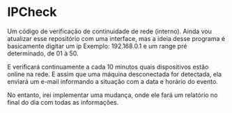 # IPCheck
Um código de verificação de continuidade de rede (interno).
Ainda vou atualizar esse repositório com uma interface, mas a ideia desse programa é basicamente digitar um ip
Exemplo: 192.168.0.1 e um range pré determinado, de 01 à 50.

E verificará continuamente a cada 10 minutos quais dispositivos estão online na rede.
E assim que uma máquina desconectada for detectada, ela enviará um e-mail informando a situação com a data e horário do evento.

No entanto, irei implementar uma mudança, onde ele fará um relatório no final do dia com todas as informações.
